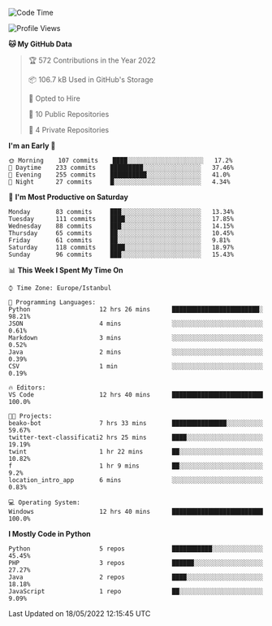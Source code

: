 <!--START_SECTION:waka-->
![Code Time](http://img.shields.io/badge/Code%20Time-212%20hrs%206%20mins-blue)

![Profile Views](http://img.shields.io/badge/Profile%20Views-4-blue)

**🐱 My GitHub Data** 

> 🏆 572 Contributions in the Year 2022
 > 
> 📦 106.7 kB Used in GitHub's Storage 
 > 
> 💼 Opted to Hire
 > 
> 📜 10 Public Repositories 
 > 
> 🔑 4 Private Repositories  
 > 
**I'm an Early 🐤** 

```text
🌞 Morning    107 commits    ████░░░░░░░░░░░░░░░░░░░░░   17.2% 
🌆 Daytime    233 commits    █████████░░░░░░░░░░░░░░░░   37.46% 
🌃 Evening    255 commits    ██████████░░░░░░░░░░░░░░░   41.0% 
🌙 Night      27 commits     █░░░░░░░░░░░░░░░░░░░░░░░░   4.34%

```
📅 **I'm Most Productive on Saturday** 

```text
Monday       83 commits     ███░░░░░░░░░░░░░░░░░░░░░░   13.34% 
Tuesday      111 commits    ████░░░░░░░░░░░░░░░░░░░░░   17.85% 
Wednesday    88 commits     ███░░░░░░░░░░░░░░░░░░░░░░   14.15% 
Thursday     65 commits     ██░░░░░░░░░░░░░░░░░░░░░░░   10.45% 
Friday       61 commits     ██░░░░░░░░░░░░░░░░░░░░░░░   9.81% 
Saturday     118 commits    ████░░░░░░░░░░░░░░░░░░░░░   18.97% 
Sunday       96 commits     ███░░░░░░░░░░░░░░░░░░░░░░   15.43%

```


📊 **This Week I Spent My Time On** 

```text
⌚︎ Time Zone: Europe/Istanbul

💬 Programming Languages: 
Python                   12 hrs 26 mins      ████████████████████████░   98.21% 
JSON                     4 mins              ░░░░░░░░░░░░░░░░░░░░░░░░░   0.61% 
Markdown                 3 mins              ░░░░░░░░░░░░░░░░░░░░░░░░░   0.52% 
Java                     2 mins              ░░░░░░░░░░░░░░░░░░░░░░░░░   0.39% 
CSV                      1 min               ░░░░░░░░░░░░░░░░░░░░░░░░░   0.19%

🔥 Editors: 
VS Code                  12 hrs 40 mins      █████████████████████████   100.0%

🐱‍💻 Projects: 
beako-bot                7 hrs 33 mins       ███████████████░░░░░░░░░░   59.67% 
twitter-text-classificati2 hrs 25 mins       ████░░░░░░░░░░░░░░░░░░░░░   19.19% 
twint                    1 hr 22 mins        ██░░░░░░░░░░░░░░░░░░░░░░░   10.82% 
f                        1 hr 9 mins         ██░░░░░░░░░░░░░░░░░░░░░░░   9.2% 
location_intro_app       6 mins              ░░░░░░░░░░░░░░░░░░░░░░░░░   0.83%

💻 Operating System: 
Windows                  12 hrs 40 mins      █████████████████████████   100.0%

```

**I Mostly Code in Python** 

```text
Python                   5 repos             ███████████░░░░░░░░░░░░░░   45.45% 
PHP                      3 repos             ██████░░░░░░░░░░░░░░░░░░░   27.27% 
Java                     2 repos             ████░░░░░░░░░░░░░░░░░░░░░   18.18% 
JavaScript               1 repo              ██░░░░░░░░░░░░░░░░░░░░░░░   9.09%

```



 Last Updated on 18/05/2022 12:15:45 UTC
<!--END_SECTION:waka-->

<!--
**3nws/3nws** is a ✨ _special_ ✨ repository because its `README.md` (this file) appears on your GitHub profile.

Here are some ideas to get you started:

- 🔭 I’m currently working on ...
- 🌱 I’m currently learning ...
- 👯 I’m looking to collaborate on ...
- 🤔 I’m looking for help with ...
- 💬 Ask me about ...
- 📫 How to reach me: ...
- 😄 Pronouns: ...
- ⚡ Fun fact: ...
-->
